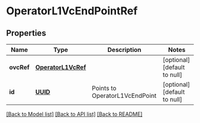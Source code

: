 # OperatorL1VcEndPointRef
## Properties

Name | Type | Description | Notes
------------ | ------------- | ------------- | -------------
**ovcRef** | [**OperatorL1VcRef**](OperatorL1VcRef.md) |  | [optional] [default to null]
**id** | [**UUID**](UUID.md) | Points to OperatorL1VcEndPoint | [optional] [default to null]

[[Back to Model list]](../README.md#documentation-for-models) [[Back to API list]](../README.md#documentation-for-api-endpoints) [[Back to README]](../README.md)


